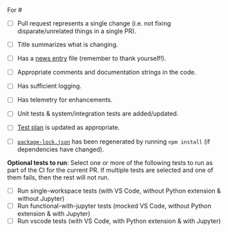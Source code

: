 For #

<!--
  If an item below does not apply to you, then go ahead and check it off as "done" and strikethrough the text, e.g.:
    - [x] ~Has unit tests & system/integration tests~
-->

-   [ ] Pull request represents a single change (i.e. not fixing disparate/unrelated things in a single PR).
-   [ ] Title summarizes what is changing.
-   [ ] Has a [news entry](https://github.com/Microsoft/vscode-jupyter/tree/main/news) file (remember to thank yourself!).
-   [ ] Appropriate comments and documentation strings in the code.
-   [ ] Has sufficient logging.
-   [ ] Has telemetry for enhancements.
-   [ ] Unit tests & system/integration tests are added/updated.
-   [ ] [Test plan](https://github.com/Microsoft/vscode-jupyter/blob/main/.github/test_plan.md) is updated as appropriate.
-   [ ] [`package-lock.json`](https://github.com/Microsoft/vscode-jupyter/blob/main/package-lock.json) has been regenerated by running `npm install` (if dependencies have changed).


**Optional tests to run**:
Select one or more of the following tests to run as part of the CI for the current PR. If multiple tests are selected and one of them fails, then the rest will not run.
* [ ] Run single-workspace tests (with VS Code, without Python extension & without Jupyter)
* [ ] Run functional-with-jupyter tests (mocked VS Code, without Python extension & with Jupyter)
* [ ] Run vscode tests (with VS Code, with Python extension & with Jupyter)
